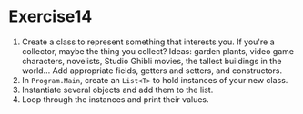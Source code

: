# Exercise14

1. Create a class to represent something that interests you. If you're a collector, maybe the thing you collect?
Ideas: garden plants, video game characters, novelists, Studio Ghibli movies, the tallest buildings in the world...
Add appropriate fields, getters and setters, and constructors.
2. In `Program.Main`, create an `List<T>` to hold instances of your new class.
3. Instantiate several objects and add them to the list.
4. Loop through the instances and print their values.
